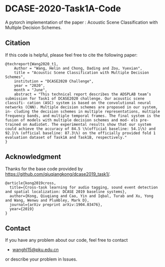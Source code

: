 # DCASE-2020-Task1A-Code
A pytorch implementation of the paper : Acoustic Scene Classification with Multiple Decision Schemes.



## Citation
If this code is helpful, please feel free to cite the following paper:
```
@techreport{Wang2020_t1,
    Author = "Wang, Helin and Chong, Dading and Zou, Yuexian",
    title = "Acoustic Scene Classification with Multiple Decision Schemes",
    institution = "DCASE2020 Challenge",
    year = "2020",
    month = "June",
    abstract = "This technical report describes the ADSPLAB team’s submission for Task1 of DCASE2020 challenge. Our acoustic scene classifi- cation (ASC) system is based on the convolutional neural networks (CNN). Multiple decision schemes are proposed in our system, in- cluding the decision schemes in multiple representations, multiple frequency bands, and multiple temporal frames. The final system is the fusion of models with multiple decision schemes and mod- els pre-trained on AudioSet. The experimental results show that our system could achieve the accuracy of 84.5 \%(official baseline: 54.1\%) and 92.1\% (official baseline: 87.3\%) on the officially provided fold 1 evaluation dataset of Task1A and Task1B, respectively."
}
```

## Acknowledgment
Thanks for the base code provided by https://github.com/qiuqiangkong/dcase2019_task1/.

```
@article{kong2019cross,
  title={Cross-task learning for audio tagging, sound event detection and spatial localization: DCASE 2019 baseline systems},
  author={Kong, Qiuqiang and Cao, Yin and Iqbal, Turab and Xu, Yong and Wang, Wenwu and Plumbley, Mark D},
  journal={arXiv preprint arXiv:1904.03476},
  year={2019}
}
```

## Contact
If you have any problem about our code, feel free to contact
- wanghl15@pku.edu.cn

or describe your problem in Issues.
